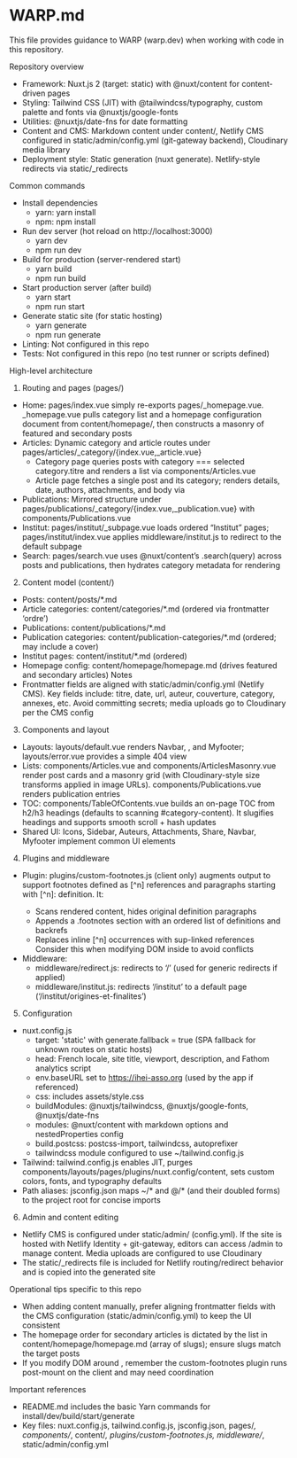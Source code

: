 # WARP.md

This file provides guidance to WARP (warp.dev) when working with code in this repository.

Repository overview
- Framework: Nuxt.js 2 (target: static) with @nuxt/content for content-driven pages
- Styling: Tailwind CSS (JIT) with @tailwindcss/typography, custom palette and fonts via @nuxtjs/google-fonts
- Utilities: @nuxtjs/date-fns for date formatting
- Content and CMS: Markdown content under content/, Netlify CMS configured in static/admin/config.yml (git-gateway backend), Cloudinary media library
- Deployment style: Static generation (nuxt generate). Netlify-style redirects via static/_redirects

Common commands
- Install dependencies
  - yarn: yarn install
  - npm: npm install
- Run dev server (hot reload on http://localhost:3000)
  - yarn dev
  - npm run dev
- Build for production (server-rendered start)
  - yarn build
  - npm run build
- Start production server (after build)
  - yarn start
  - npm run start
- Generate static site (for static hosting)
  - yarn generate
  - npm run generate
- Linting: Not configured in this repo
- Tests: Not configured in this repo (no test runner or scripts defined)

High-level architecture
1) Routing and pages (pages/)
- Home: pages/index.vue simply re-exports pages/_homepage.vue. _homepage.vue pulls category list and a homepage configuration document from content/homepage/, then constructs a masonry of featured and secondary posts
- Articles: Dynamic category and article routes under pages/articles/_category/{index.vue,_article.vue}
  - Category page queries posts with category === selected category.titre and renders a list via components/Articles.vue
  - Article page fetches a single post and its category; renders details, date, authors, attachments, and body via <nuxt-content>
- Publications: Mirrored structure under pages/publications/_category/{index.vue,_publication.vue} with components/Publications.vue
- Institut: pages/institut/_subpage.vue loads ordered “Institut” pages; pages/institut/index.vue applies middleware/institut.js to redirect to the default subpage
- Search: pages/search.vue uses @nuxt/content’s .search(query) across posts and publications, then hydrates category metadata for rendering

2) Content model (content/)
- Posts: content/posts/*.md
- Article categories: content/categories/*.md (ordered via frontmatter ‘ordre’)
- Publications: content/publications/*.md
- Publication categories: content/publication-categories/*.md (ordered; may include a cover)
- Institut pages: content/institut/*.md (ordered)
- Homepage config: content/homepage/homepage.md (drives featured and secondary articles)
Notes
- Frontmatter fields are aligned with static/admin/config.yml (Netlify CMS). Key fields include: titre, date, url, auteur, couverture, category, annexes, etc. Avoid committing secrets; media uploads go to Cloudinary per the CMS config

3) Components and layout
- Layouts: layouts/default.vue renders Navbar, <Nuxt/>, and Myfooter; layouts/error.vue provides a simple 404 view
- Lists: components/Articles.vue and components/ArticlesMasonry.vue render post cards and a masonry grid (with Cloudinary-style size transforms applied in image URLs). components/Publications.vue renders publication entries
- TOC: components/TableOfContents.vue builds an on-page TOC from h2/h3 headings (defaults to scanning #category-content). It slugifies headings and supports smooth scroll + hash updates
- Shared UI: Icons, Sidebar, Auteurs, Attachments, Share, Navbar, Myfooter implement common UI elements

4) Plugins and middleware
- Plugin: plugins/custom-footnotes.js (client only) augments <nuxt-content> output to support footnotes defined as [^n] references and paragraphs starting with [^n]: definition. It:
  - Scans rendered content, hides original definition paragraphs
  - Appends a .footnotes section with an ordered list of definitions and backrefs
  - Replaces inline [^n] occurrences with sup-linked references
  Consider this when modifying DOM inside <nuxt-content> to avoid conflicts
- Middleware:
  - middleware/redirect.js: redirects to ‘/’ (used for generic redirects if applied)
  - middleware/institut.js: redirects ‘/institut’ to a default page (‘/institut/origines-et-finalites’)

5) Configuration
- nuxt.config.js
  - target: 'static' with generate.fallback = true (SPA fallback for unknown routes on static hosts)
  - head: French locale, site title, viewport, description, and Fathom analytics script
  - env.baseURL set to https://ihei-asso.org (used by the app if referenced)
  - css: includes assets/style.css
  - buildModules: @nuxtjs/tailwindcss, @nuxtjs/google-fonts, @nuxtjs/date-fns
  - modules: @nuxt/content with markdown options and nestedProperties config
  - build.postcss: postcss-import, tailwindcss, autoprefixer
  - tailwindcss module configured to use ~/tailwind.config.js
- Tailwind: tailwind.config.js enables JIT, purges components/layouts/pages/plugins/nuxt.config/content, sets custom colors, fonts, and typography defaults
- Path aliases: jsconfig.json maps ~/* and @/* (and their doubled forms) to the project root for concise imports

6) Admin and content editing
- Netlify CMS is configured under static/admin/ (config.yml). If the site is hosted with Netlify Identity + git-gateway, editors can access /admin to manage content. Media uploads are configured to use Cloudinary
- The static/_redirects file is included for Netlify routing/redirect behavior and is copied into the generated site

Operational tips specific to this repo
- When adding content manually, prefer aligning frontmatter fields with the CMS configuration (static/admin/config.yml) to keep the UI consistent
- The homepage order for secondary articles is dictated by the list in content/homepage/homepage.md (array of slugs); ensure slugs match the target posts
- If you modify DOM around <nuxt-content>, remember the custom-footnotes plugin runs post-mount on the client and may need coordination

Important references
- README.md includes the basic Yarn commands for install/dev/build/start/generate
- Key files: nuxt.config.js, tailwind.config.js, jsconfig.json, pages/*, components/*, content/*, plugins/custom-footnotes.js, middleware/*, static/admin/config.yml


